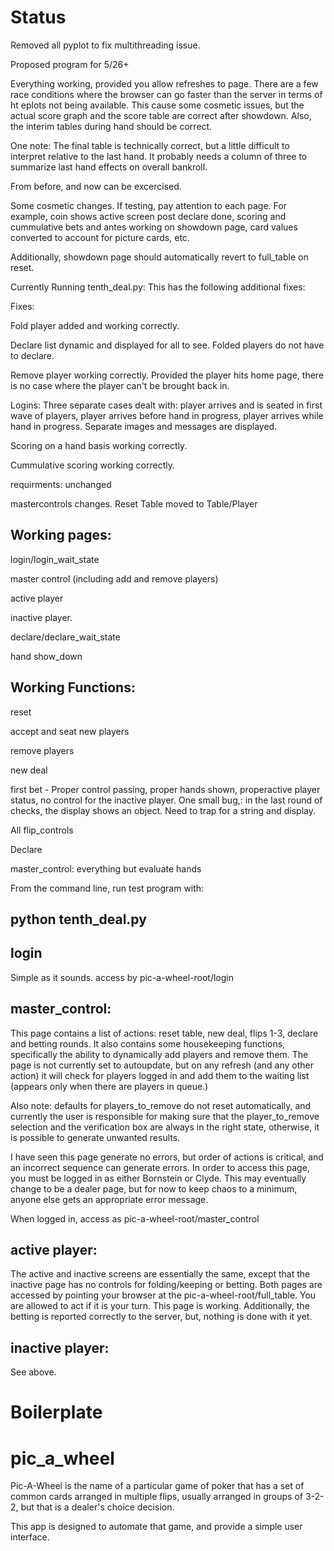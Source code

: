 # Status

Removed all pyplot to fix multithreading issue.

Proposed program for 5/26+

Everything working, provided you allow refreshes to page.  There are a few race conditions where the browser can go faster than the server in terms of ht eplots not being available.  This cause some cosmetic issues, but the actual score graph and the score table are correct after showdown.  Also, the interim tables during hand should be correct.

One note: The final table is technically correct, but a little difficult to interpret relative to the last hand.  It probably needs a column of three to summarize last hand effects on overall bankroll.

From before, and now can be excercised.

Some cosmetic changes.  If testing, pay attention to each page.  For example, coin shows active screen post declare done, scoring and cummulative bets and antes working on showdown page, card values converted to account for picture cards, etc.

Additionally, showdown page should automatically revert to full_table on reset.

Currently Running tenth_deal.py:  This has the following additional fixes:

Fixes:  

Fold player added and working correctly.

Declare list dynamic and displayed for all to see.  Folded players do not have to declare.

Remove player working correctly.  Provided the player hits home page, there is no case where the player can't be brought back in.

Logins:  Three separate cases dealt with: player arrives and is seated in first wave of players, player arrives before hand in progress, player arrives while hand in progress. Separate images and messages are displayed.

Scoring on a hand basis working correctly.

Cummulative scoring working correctly.

requirments: unchanged

mastercontrols changes.  Reset Table moved to Table/Player


## Working pages:

login/login_wait_state

master control (including add and remove players)

active player

inactive player.

declare/declare_wait_state

hand show_down

## Working Functions:

reset

accept and seat new players

remove players

new deal

first bet - Proper control passing, proper hands shown, properactive player status, no control for the inactive player.  One small bug,: in the last round of checks, the display shows an object.  Need to trap for a string and display.

All flip_controls

Declare

master_control:  everything but evaluate hands


From the command line, run test program with:

## python tenth_deal.py



## login

Simple as it sounds.  access by pic-a-wheel-root/login

## master_control:

This page contains a list of actions: reset table, new deal, flips 1-3, declare and betting rounds.   It also contains some housekeeping functions, specifically the ability to dynamically add players and remove them.  The page is not currently set to autoupdate, but on any refresh (and any other action) it will check for players logged in and add them to the waiting list (appears only when there are players in queue.)

Also note:  defaults for players_to_remove do not reset automatically, and currently the user is responsible for making sure that the player_to_remove selection and the verification box are always in the right state, otherwise, it is possible to generate unwanted results.

I have seen this page generate no errors, but order of actions is critical, and an incorrect sequence can generate errors.  In order to access this page, you must be logged in as either Bornstein or Clyde.  This may eventually change to be a dealer page, but for now to keep chaos to a minimum, anyone else gets an appropriate error message.

When logged in, access as pic-a-wheel-root/master_control

## active player:

The active and inactive screens are essentially the same, except that the inactive page has no controls for folding/keeping or betting.  Both pages are accessed by pointing your browser at the pic-a-wheel-root/full_table.  You are allowed to act if it is your turn.  This page is working.  Additionally, the betting is reported correctly to the server, but, nothing is done with it yet.


## inactive player:
See above.  

# Boilerplate
# pic_a_wheel
Pic-A-Wheel is the name of a particular game of poker that has a set of common cards arranged in multiple flips, usually arranged in groups of 3-2-2, but that is a dealer's choice decision.

This app is designed to automate that game, and provide a simple user interface.  
